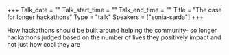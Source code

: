 +++
Talk_date = ""
Talk_start_time = ""
Talk_end_time = ""
Title = "The case for longer hackathons"
Type = "talk"
Speakers = ["sonia-sarda"]
+++

How hackathons should be built around helping the community- so longer hackathons judged based on the number of lives they positively impact and not just how cool they are
